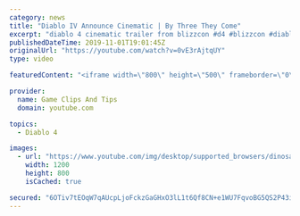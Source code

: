 ```yaml
---
category: news
title: "Diablo IV Announce Cinematic | By Three They Come"
excerpt: "diablo 4 cinematic trailer from blizzcon #d4 #blizzcon #diablo."
publishedDateTime: 2019-11-01T19:01:45Z
originalUrl: "https://youtube.com/watch?v=0vE3rAjtqUY"
type: video

featuredContent: "<iframe width=\"800\" height=\"500\" frameborder=\"0\" src=\"https://www.youtube.com/embed/0vE3rAjtqUY\" allow=\"accelerometer; autoplay; encrypted-media; gyroscope; picture-in-picture\" allowfullscreen></iframe>"

provider:
  name: Game Clips And Tips
  domain: youtube.com

topics:
  - Diablo 4

images:
  - url: "https://www.youtube.com/img/desktop/supported_browsers/dinosaur.png"
    width: 1200
    height: 800
    isCached: true

secured: "6OTiv7tEOqW7qAUcpLjoFckzGaGHxO3lL1t6Qf8CN+e1WU7FqvoBG5QS2P43ih0u8RNo+0z50oXBcK903F5ZLBOz6IjLL6HurvoHMskm6uBOB+9d3/ko7Upx+rLeBffw9vQs5UrUTcaMZvaGi6s3IavNAnClG75d4R1vGBlGFVnFtMnl2Myg1DLbgmYVTHeZtsowIbE3TDSjEm3KWAc5Ql35pJckm3hrNxoC+s/DfuOpaIVB22A/kyzSUbmHJd8JcxhaGmV7Ea9XhaHQa/iGByTUdaqh2K7ry8cGLco4nTQfrM3Vi056ZvWgy44ode4QZCqWAJB+4VJvR5VgUO8AkBGQVJreRIeIBAY/PMr+GdjLTe3m1NgCQMZPHh5lroG/3pSjY4zLIPsphzq82Q9g0g==;3LIzCkVf2Ct0jJx0X1O9UQ=="
---
```



